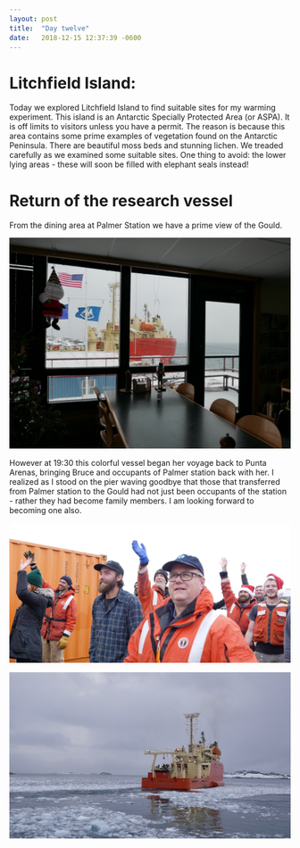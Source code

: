 ```yaml
---
layout: post
title:  "Day twelve"
date:   2018-12-15 12:37:39 -0600
---
```


# Litchfield Island: 

Today we explored Litchfield Island to find suitable sites for my warming experiment. This island is an Antarctic Specially Protected Area (or ASPA). It is off limits to visitors unless you have a permit. The reason is because this area contains some prime examples of vegetation found on the Antarctic Peninsula. There are beautiful moss beds and stunning lichen. We treaded carefully as we examined some suitable sites. One thing to avoid: the lower lying areas - these will soon be filled with elephant seals instead!

# Return of the research vessel
From the dining area at Palmer Station we have a prime view of the Gould. 

![Dining area at Palmer Station](/assets/blog_photos/181215/p1060284.jpg)

However at 19:30 this colorful vessel began her voyage back to Punta Arenas, bringing Bruce and occupants of Palmer station back with her. I realized as I stood on the pier waving goodbye that those that transferred from Palmer station to the Gould had not just been occupants of the station - rather they had become family members. I am looking forward to becoming one also.

![Goodbye to the Gould](/assets/blog_photos/181215/20181215screenshot2.jpg)

![Gould departing](/assets/blog_photos/181215/20181215screenshot1.jpg)
